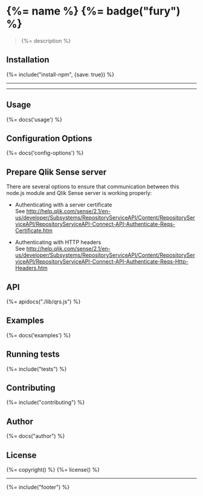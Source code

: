 # {%= name %} {%= badge("fury") %}
> {%= description %}

## Installation
{%= include("install-npm", {save: true}) %}

---

<!-- toc -->

---

## Usage
{%= docs('usage') %}

## Configuration Options
{%= docs('config-options') %}

## Prepare Qlik Sense server
There are several options to ensure that communication between this node.js module and Qlik Sense server is working properly:

* Authenticating with a server certificate  
See http://help.qlik.com/sense/2.1/en-us/developer/Subsystems/RepositoryServiceAPI/Content/RepositoryServiceAPI/RepositoryServiceAPI-Connect-API-Authenticate-Reqs-Certificate.htm

* Authenticating with HTTP headers  
See http://help.qlik.com/sense/2.1/en-us/developer/Subsystems/RepositoryServiceAPI/Content/RepositoryServiceAPI/RepositoryServiceAPI-Connect-API-Authenticate-Reqs-Http-Headers.htm

## API
{%= apidocs("./lib/qrs.js") %}

## Examples
{%= docs('examples') %}

## Running tests
{%= include("tests") %}

## Contributing
{%= include("contributing") %}

## Author
{%= docs("author") %}

## License
{%= copyright() %}
{%= license() %}

***
{%= include("footer") %}

